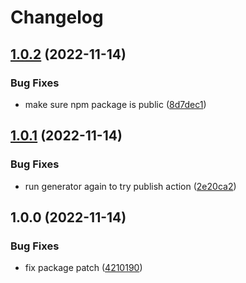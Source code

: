 # Changelog

## [1.0.2](https://github.com/dariusbakunas/eve-esi-client/compare/v1.0.1...v1.0.2) (2022-11-14)


### Bug Fixes

* make sure npm package is public ([8d7dec1](https://github.com/dariusbakunas/eve-esi-client/commit/8d7dec1cae9e8669b19a4448f1f067ecd5d9f340))

## [1.0.1](https://github.com/dariusbakunas/eve-esi-client/compare/v1.0.0...v1.0.1) (2022-11-14)


### Bug Fixes

* run generator again to try publish action ([2e20ca2](https://github.com/dariusbakunas/eve-esi-client/commit/2e20ca2bf148866cc484f8d5e826e05b84fa027e))

## 1.0.0 (2022-11-14)


### Bug Fixes

* fix package patch ([4210190](https://github.com/dariusbakunas/eve-esi-client/commit/4210190d2b02385201e7a88f3cbaa27ec3430045))
